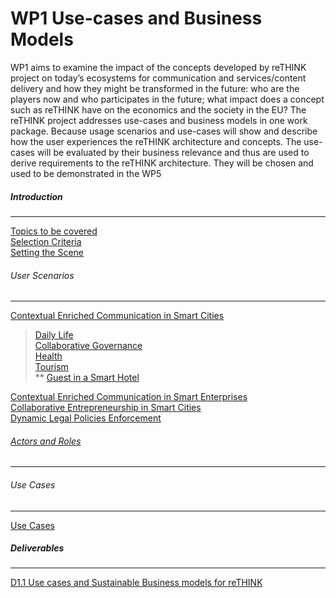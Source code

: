 # WP1 Use-cases and Business Models
WP1 aims to examine the impact of the concepts developed by reTHINK project on today’s ecosystems for communication and services/content delivery and how they might be transformed in the future: who are the players now and who participates in the future; what impact does a concept such as reTHINK have on the economics and the society in the EU?
The reTHINK project addresses use-cases and business models in one work package. Because usage scenarios and use-cases will show and describe how the user experiences the reTHINK architecture and concepts. The use-cases will be evaluated by their business relevance and thus are used to derive requirements to the reTHINK architecture. They will be chosen and used to be demonstrated in the WP5

##### Introduction
-----
[Topics to be covered](../../wiki/Topics-to-Be-Addressed-in-User-Scenarios)<br/>
[Selection Criteria](../../wiki/Scenario---Use-Cases-Selection-Criteria)<br/>
[Setting the Scene](../../wiki/Setting-the-Scene)
###### User Scenarios
-----
[Contextual Enriched Communication in Smart Cities](../../wiki/Contextual-Enriched-Communication-in-Smart-Cities)<br/>
> [Daily Life](../../wiki/Contextual-Enriched-Communication-in-Smart-Cities#daily-life-in-a-smart-city)<br/>
> [Collaborative Governance](../../wiki/Contextual-Enriched-Communication-in-Smart-Cities#Collaborative-Governance)<br/>
> [Health](../../wiki/Contextual-Enriched-Communication-in-Smart-Cities#Enriched-Activity-Communication-within-an-e-health-Service)<br/>
> [Tourism](../../wiki/Contextual-Enriched-Communication-in-Smart-Cities#Tourism-in-a-Smart-City)<br/>
>** [Guest in a Smart Hotel](../../wiki/Contextual-Enriched-Communication-in-Smart-Cities#THOTEL-GUEST-WEB-APPLICATION)<br/>

[Contextual Enriched Communication in Smart Enterprises](../../wiki/Contextual-Enriched-Communication-in-Smart-Enterprises)<br/>
[Collaborative Entrepreneurship in Smart Cities](../../wiki/Collaborative-entrepreneurship-in-Smart-Cities)<br/>
[Dynamic Legal Policies Enforcement](../../wiki/Dynamic-Legal-Policies-Enforcement)<br/>
###### [Actors and Roles](../../wiki/Setting-the-Scene)
-----

###### Use Cases
-----
[Use Cases](../../wiki/use-cases)
##### Deliverables
-----
[D1.1 Use cases and Sustainable Business models for reTHINK](/docs/D1.1/toc.md)
